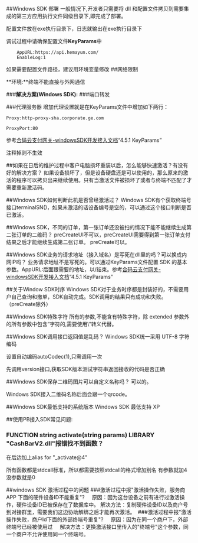 ##Windows SDK 部署
一般情况下,开发者只需要将 dll 和配置文件拷贝到需要集成的第三方应用执行文件同级目录下,即完成了部署。

配置文件放在exe执行目录下，日志就输出在exe执行目录下

调试过程中请确保配置文件**KeyParams**中
		
		AppURL:https://api.hemayun.com/
		EnableLog:1
		
如果需要配置文件路径，建议用环境变量修改
##网络限制

**环境:**终端不能直接与外网通信

###**解决方案(Windows SDK):**
###端口转发

###代理服务器
增加代理设置就是在KeyParams文件中增加如下两行：

	Proxy:http-proxy-sha.corporate.ge.com

	ProxyPort:80
	
参考[合码云支付网关-windowsSDK开发接入文档](https://github.com/WoSai/hemayun-doc/blob/master/zh-cn/sdk/windows.md)“4.5.1 KeyParams” 

注释掉则不生效

##如果在日后的维护过程中客户电脑损坏重装以后，怎么能够快速激活？有没有好的解决方案？
如果设备损坏了，但是设备硬盘还是可以使用的，那么原来的激活的程序可以拷贝出来继续使用。只有当激活文件被损坏了或者与终端不匹配了才需要重新激活码。

##Windows SDK如何判断此机是否曾经激活过？
Windows SDK有个获取终端号接口terminalSN()，如果未激活的话设备编号是空的，可以通过这个接口判断是否已激活。

##Windows SDK，不同的订单，第一张订单还没被扫的情况下能不能继续生成第二张订单的二维码？
preCreateUI不可以，preCreateUI需要得到第一张订单支付结果之后才能继续生成第二张订单。
preCreate可以。

##Windows SDK业务的请求地址（接入域名）是写死在dll里的吗？可以换成内网IP吗？
业务请求地址不是写死的。可以通过KeyParams文件配置 SDK 的基本参数。AppURL:后面跟需要的地址，以/结束。参考[合码云支付网关-windowsSDK开发接入文档](https://github.com/WoSai/hemayun-doc/blob/master/zh-cn/sdk/windows.md)“4.5.1 KeyParams” 

##关于Window SDK时序
Windows SDK对于业务时序都是封装好的，不需要用户自己查询和撤单，SDK自动完成。SDK调用的结果只有成功和失败。（preCreate除外）

##Windows SDK特殊字符
所有的参数,不能含有特殊字符，除 extended 参数外的所有参数中包含”字符的,需要使用\”转义代替。

##Windows SDK调用接口返回值是乱码？
Windows SDK统一采用 UTF-8 字符编码

设置自动编码autoCodec(1),只需调用一次

先调用version接口,获取SDK版本测试字符串返回接收的代码是否正确

##Windows SDK保存二维码图片可以自定义名称吗？
可以的。

Windows SDK接入二维码名称后面会跟一个qrcode。

##Windows SDK最低支持的系统版本
Windows SDK 最低支持 XP

##使用PB接入SDK常见问题:
### FUNCTION string activate(string params) LIBRARY "CashBarV2.dll"报错找不到函数？
在后边加上alias for "_activate@4"

所有函数都是stdcall标准，所以都需要按照stdcall的格式增加别名  有参数就加4 没参数就是0

##windows SDK 激活过程中的问题
  ###激活过程中报"激活操作失败，服务商APP 下面的硬件设备ID不能重复"?
     原因：因为这台设备之前有进行过激活操作，硬件设备ID已被保存在了数据库中。
     解决方法：复制硬件设备ID以及商户号到对接群里，需要我们这边协助解绑之后才能再次激活。
  ###激活过程中报"激活操作失败，商户Id下面的外部终端号重复"?
     原因：因为在同一个商户下，外部终端号已经被使用过
     解决方法：更换激活接口里传入的"终端号"这个参数，同一个商户不允许使用同一个终端号。
